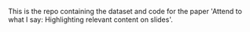 This is the repo containing the dataset and code for the paper 'Attend to what I say: Highlighting relevant content on slides'.

